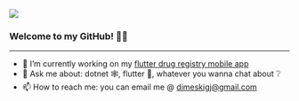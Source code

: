 
<img src="https://user-images.githubusercontent.com/77508540/167272164-8695e05f-e8ec-4d6e-831e-5be0a8577da2.png">

### Welcome to my GitHub! 👋👋

<hr/>

- 🔭 I’m currently working on my [flutter drug registry mobile app](https://github.com/dimeskigj/DrugRegistry.Flutter)
- 💬 Ask me about: dotnet 🕸, flutter 🦋, whatever you wanna chat about ❔
- 📫 How to reach me: you can email me @ dimeskigj@gmail.com

<!--
**dimeskigj/dimeskigj** is a ✨ _special_ ✨ repository because its `README.md` (this file) appears on your GitHub profile.
<div style="width: 100%; display: flex; justify-content: center;">
<img src="https://github-readme-stats.vercel.app/api?username=dimeskigj&show_icons=true&theme=tokyonight" align="center" width="50%">
<div>
Here are some ideas to get you started:

- 🔭 I’m currently working on ...
- 🌱 I’m currently learning ...
- 👯 I’m looking to collaborate on ...
- 🤔 I’m looking for help with ...
- 💬 Ask me about ...
- 📫 How to reach me: ...
- 😄 Pronouns: ...
- ⚡ Fun fact: ...
-->
